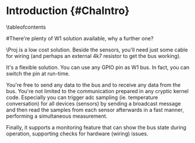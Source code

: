 Introduction {#ChaIntro}
============
\tableofcontents


#There're plenty of W1 solution available, why a further one?

\Proj is a low cost solution. Beside the sensors, you'll need just
some cable for wiring (and perhaps an external 4k7 resistor to get
the bus working).

It's a flexible solution. You can use any GPIO pin as W1 bus. In fact,
you can switch the pin at run-time.

You're free to send any data to the bus and to receive any data from
the bus. You're not limited to the communication prepared in any
cryptic kernel code. Especially you can trigger adc sampling (ie.
temperature conversation) for all devices (sensors) by sending a
broadcast message and then read the samples from each sensor afterwards
in a fast manner, performing a simultaneous measurement.

Finally, it supports a monitoring feature that can show the bus state
during operation, supporting checks for hardware (wiring) issues.
